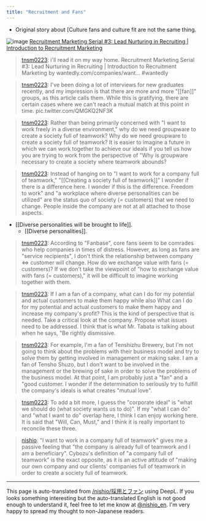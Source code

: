 ```yaml
---
title: "Recruitment and Fans"
---
```


- Original story about [Culture fans and culture fit are not the same thing.

![image](https://gyazo.com/d40b4f32762298714f0aba20170a6695/thumb/1000)
[Recruitment Marketing Serial #3: Lead Nurturing in Recruiting | Introduction to Recruitment Marketing](https://www.wantedly.com/companies/wantedly/post_articles/160843)

> [tnsm0223](https://twitter.com/tnsm0223/status/1110471481291489280): i'll read it on my way home. Recruitment Marketing Serial #3: Lead Nurturing in Recruiting | Introduction to Recruitment Marketing by wantedly.com/companies/want... #wantedly

> [tnsm0223](https://twitter.com/tnsm0223/status/1110508552165036032): I've been doing a lot of interviews for new graduates recently, and my impression is that there are more and more "[[fan]]" groups, as this article calls them. While this is gratifying, there are certain cases where we can't reach a mutual match at this point in time. pic.twitter.com/QMGKQ2NF3K

> [tnsm0223](https://twitter.com/tnsm0223/status/1110510020079157248): Rather than being primarily concerned with "I want to work freely in a diverse environment," why do we need groupware to create a society full of teamwork? Why do we need groupware to create a society full of teamwork? It is easier to imagine a future in which we can work together to achieve our ideals if you tell us how you are trying to work from the perspective of "Why is groupware necessary to create a society where teamwork abounds?

> [tnsm0223](https://twitter.com/tnsm0223/status/1110512683894206466): Instead of hanging on to "I want to work for a company full of teamwork," "[[Creating a society full of teamwork]]" I wonder if there is a difference here. I wonder if this is the difference. Freedom to work" and "a workplace where diverse personalities can be utilized" are the status quo of society (= customers) that we need to change. People inside the company are not at all attached to those aspects.
- [[Diverse personalities will be brought to life]].
    - [[Diverse personalities]].

> [tnsm0223](https://twitter.com/tnsm0223/status/1110515931812265986): According to "Fanbase", core fans seem to be comrades who help companies in times of distress. However, as long as fans are "service recipients", I don't think the relationship between company ⇔ customer will change. How do we exchange value with fans (= customers)? If we don't take the viewpoint of "how to exchange value with fans (= customers)," it will be difficult to imagine working together with them.

> [tnsm0223](https://twitter.com/tnsm0223/status/1110517040941391872): If I am a fan of a company, what can I do for my potential and actual customers to make them happy while also What can I do for my potential and actual customers to make them happy and increase my company's profit? This is the kind of perspective that is needed. Take a critical look at the company. Propose what issues need to be addressed. I think that is what Mr. Tabata is talking about when he says, "Be rightly dismissive.

> [tnsm0223](https://twitter.com/tnsm0223/status/1110517852430229504): For example, I'm a fan of Tenshizhu Brewery, but I'm not going to think about the problems with their business model and try to solve them by getting involved in management or making sake. I am a fan of Tensho Shuzo, but I don't want to be involved in the management or the brewing of sake in order to solve the problems of the business model. At that point, I am probably just a "fan" and a "good customer. I wonder if the determination to seriously try to fulfill the company's ideals is what creates "mutual love".

> [tnsm0223](https://twitter.com/tnsm0223/status/1110545960826859522): To add a bit more, I guess the "corporate ideal" is "what we should do (what society wants us to do)". If my "what I can do" and "what I want to do" overlap here, I think I can enjoy working here. It is said that "Will, Can, Must," and I think it is really important to reconcile these three.

> [nishio](https://twitter.com/nishio/status/1137656667544227840):
>  "I want to work in a company full of teamwork" gives me a passive feeling that "the company is already full of teamwork and I am a beneficiary". Cybozu's definition of "a company full of teamwork" is the exact opposite, as it is an active attitude of "making our own company and our clients' companies full of teamwork in order to create a society full of teamwork.

---
This page is auto-translated from [/nishio/採用とファン](https://scrapbox.io/nishio/採用とファン) using DeepL. If you looks something interesting but the auto-translated English is not good enough to understand it, feel free to let me know at [@nishio_en](https://twitter.com/nishio_en). I'm very happy to spread my thought to non-Japanese readers.